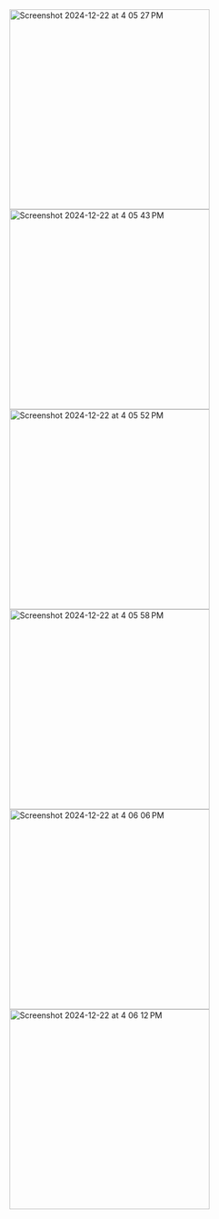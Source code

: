 <img width="352" alt="Screenshot 2024-12-22 at 4 05 27 PM" src="https://github.com/user-attachments/assets/ca9836c3-2831-4efa-aad5-6b233ffaf092" />
<img width="352" alt="Screenshot 2024-12-22 at 4 05 43 PM" src="https://github.com/user-attachments/assets/9469b023-6794-40f5-8a55-4dda49972386" />
<img width="352" alt="Screenshot 2024-12-22 at 4 05 52 PM" src="https://github.com/user-attachments/assets/dac9e47b-51bc-4a96-a293-48910b698aff" />
<img width="352" alt="Screenshot 2024-12-22 at 4 05 58 PM" src="https://github.com/user-attachments/assets/bb7eb350-f8db-4391-9522-176ef7a14786" />
<img width="352" alt="Screenshot 2024-12-22 at 4 06 06 PM" src="https://github.com/user-attachments/assets/8d18d5db-ff0f-43ee-ae91-1cd8f2c4f43e" />
<img width="352" alt="Screenshot 2024-12-22 at 4 06 12 PM" src="https://github.com/user-attachments/assets/d959c016-3999-4bf9-b528-a83f2f0ee98f" />
